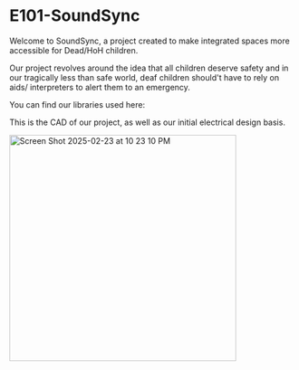 # E101-SoundSync

Welcome to SoundSync, a project created to make integrated spaces more accessible for Dead/HoH children. 

Our project revolves around the idea that all children deserve safety and in our tragically less than safe world, deaf children should't have to rely on aids/ interpreters to alert them to an emergency.

You can find our libraries used here: 

This is the CAD of our project, as well as our initial electrical design basis. 


<img width="400" alt="Screen Shot 2025-02-23 at 10 23 10 PM" src="https://github.com/user-attachments/assets/e16e5d29-0a8e-4988-badf-e0f4743c4119" />

